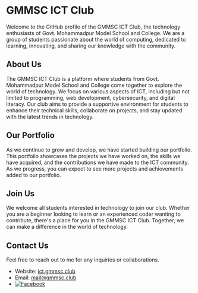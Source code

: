 # GMMSC ICT Club

Welcome to the GitHub profile of the GMMSC ICT Club, the technology enthusiasts of Govt. Mohammadpur Model School and College. We are a group of students passionate about the world of computing, dedicated to learning, innovating, and sharing our knowledge with the community.

## About Us

The GMMSC ICT Club is a platform where students from Govt. Mohammadpur Model School and College come together to explore the world of technology. We focus on various aspects of ICT, including but not limited to programming, web development, cybersecurity, and digital literacy. Our club aims to provide a supportive environment for students to enhance their technical skills, collaborate on projects, and stay updated with the latest trends in technology.

## Our Portfolio

As we continue to grow and develop, we have started building our portfolio. This portfolio showcases the projects we have worked on, the skills we have acquired, and the contributions we have made to the ICT community. As we progress, you can expect to see more projects and achievements added to our portfolio.

## Join Us

We welcome all students interested in technology to join our club. Whether you are a beginner looking to learn or an experienced coder wanting to contribute, there's a place for you in the GMMSC ICT Club. Together, we can make a difference in the world of technology.

## Contact Us
Feel free to reach out to me for any inquiries or collaborations.
- Website: [ict.gmmsc.club](https://ict.gmmsc.club) 
- Email: [mail@gmmsc.club](mailto:your-email@example.com)
- [![Facebook](https://img.shields.io/badge/Facebook-1877F2?style=for-the-badge&logo=facebook&logoColor=white)](https://www.facebook.com/club.ict.gmmsc)
